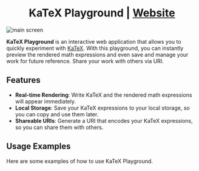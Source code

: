 <h1 align="center">KaTeX
 Playground | <a href="http://thecloer.github.io/katex-playground/">Website</a></h1>

![main screen](https://github.com/thecloer/katex-playground/assets/83699438/5d62a086-6aaa-438a-99c1-ad093fbf8890 'main screen')

**KaTeX Playground** is an interactive web application that allows you to quickly experiment with [KaTeX](https://katex.org/). With this playground, you can instantly preview the rendered math expressions and even save and manage your work for future reference. Share your work with others via URI.

## Features

- **Real-time Rendering**: Write KaTeX and the rendered math expressions will appear immediately.
- **Local Storage**: Save your KaTeX expressions to your local storage, so you can copy and use them later.
- **Shareable URIs**: Generate a URI that encodes your KaTeX expressions, so you can share them with others.

## Usage Examples

Here are some examples of how to use KaTeX Playground.

```

```
